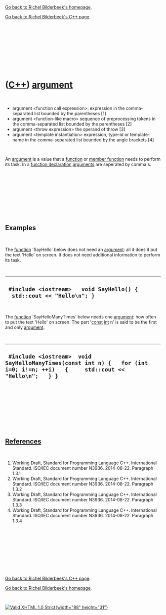 [Go back to Richel Bilderbeek's homepage](index.htm).

[Go back to Richel Bilderbeek's C++ page](Cpp.htm).

 

 

 

 

 

([C++](Cpp.htm)) [argument](CppArgument.htm)
============================================

 

-   argument &lt;function call expression&gt;: expression in the
    comma-separated list bounded by the parentheses \[1\]
-   argument &lt;function-like macro&gt; sequence of preprocessing
    tokens in the comma-separated list bounded by the parentheses \[2\]
-   argument &lt;throw expression&gt; the operand of throw \[3\]
-   argument &lt;template instantiation&gt; expression, type-id or
    template-name in the comma-separated list bounded by the angle
    brackets \[4\]

 

An [argument](CppArgument.htm) is a value that a
[function](CppFunction.htm) or [member function](CppMemberFunction.htm)
needs to perform its task. In a [function
declaration](CppFunctionDeclaration.htm) [arguments](CppArgument.htm)
are seperated by comma's.

 

 

 

 

 

Examples
--------

 

The [function](CppFunction.htm) 'SayHello' below does not need an
[argument](CppArgument.htm): all it does it put the text 'Hello' on
screen. It does not need additional information to perform its task.

 

  ------------------------------------------------------------------------
  ` #include <iostream>   void SayHello() {   std::cout << "Hello\n"; }`
  ------------------------------------------------------------------------

 

The [function](CppFunction.htm) 'SayHelloManyTimes' below needs one
[argument](CppArgument.htm): how often to put the text 'Hello' on
screen. The part '[const](CppConst.htm) [int](CppInt.htm) n' is said to
be the first and only [argument](CppArgument.htm).

 

  --------------------------------------------------------------------------------------------------------------------------------
  ` #include <iostream>  void SayHelloManyTimes(const int n) {   for (int i=0; i!=n; ++i)   {     std::cout << "Hello\n";   } }`
  --------------------------------------------------------------------------------------------------------------------------------

 

 

 

 

 

[References](CppReferences.htm)
-------------------------------

 

1.  Working Draft, Standard for Programming Language C++.
    International Standard. ISO/IEC document number N3936. 2014-08-22.
    Paragraph 1.3.1
2.  Working Draft, Standard for Programming Language C++.
    International Standard. ISO/IEC document number N3936. 2014-08-22.
    Paragraph 1.3.2
3.  Working Draft, Standard for Programming Language C++.
    International Standard. ISO/IEC document number N3936. 2014-08-22.
    Paragraph 1.3.3
4.  Working Draft, Standard for Programming Language C++.
    International Standard. ISO/IEC document number N3936. 2014-08-22.
    Paragraph 1.3.4

 

 

 

 

 

[Go back to Richel Bilderbeek's C++ page](Cpp.htm).

[Go back to Richel Bilderbeek's homepage](index.htm).

 

[![Valid XHTML 1.0 Strict](valid-xhtml10.png){width="88"
height="31"}](http://validator.w3.org/check?uri=referer)
